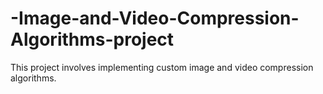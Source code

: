 # -Image-and-Video-Compression-Algorithms-project
This project involves implementing custom image and video compression algorithms.
